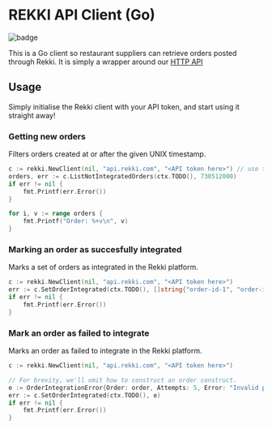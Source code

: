 # REKKI API Client (Go)

![badge](https://github.com/rekki/supplier-client-go/workflows/Go/badge.svg)


This is a Go client so restaurant suppliers can retrieve orders posted through Rekki.
It is simply a wrapper around our [HTTP API][0]

## Usage

Simply initialise the Rekki client with your API token, and start using it
straight away!

### Getting new orders

Filters orders created at or after the given UNIX timestamp.

```go
c := rekki.NewClient(nil, "api.rekki.com", "<API token here>") // use the default http.Client created
orders, err := c.ListNotIntegratedOrders(ctx.TODO(), 730512000)
if err != nil {
	fmt.Printf(err.Error())
}

for i, v := range orders {
	fmt.Printf("Order: %+v\n", v)
}
```

### Marking an order as succesfully integrated

Marks a set of orders as integrated in the Rekki platform.

```go
c := rekki.NewClient(nil, "api.rekki.com", "<API token here>")
err := c.SetOrderIntegrated(ctx.TODO(), []string{"order-id-1", "order-id-2"})
if err != nil {
	fmt.Printf(err.Error())
}
```

### Mark an order as failed to integrate

Marks an order as failed to integrate in the Rekki platform.

```go
c := rekki.NewClient(nil, "api.rekki.com", "<API token here>")

// For brevity, we'll omit how to construct an order construct.
e := OrderIntegrationError{Order: order, Attempts: 5, Error: "Invalid product code"}
err := c.SetOrderIntegrated(ctx.TODO(), e)
if err != nil {
	fmt.Printf(err.Error())
}
```

[0]: https://github.com/rekki/supplier-api/blob/master/documentation/order-api.md
